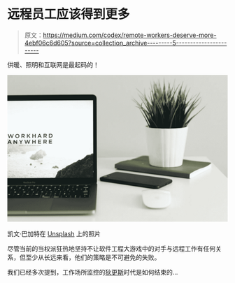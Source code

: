 # 远程员工应该得到更多

> 原文：<https://medium.com/codex/remote-workers-deserve-more-4ebf06c6d605?source=collection_archive---------5----------------------->

供暖、照明和互联网是最起码的！

![](img/cc6f39a873ef102a08b4d6e85e82a1e1.png)

凯文·巴加特在 [Unsplash](https://unsplash.com/s/photos/home-workspace?utm_source=unsplash&utm_medium=referral&utm_content=creditCopyText) 上的照片

尽管当前的当权派狂热地坚持不让软件工程大游戏中的对手与远程工作有任何关系，但至少从长远来看，他们的策略是不可避免的失败。

我们已经多次提到，工作场所监控的[狄更斯](https://en.wikipedia.org/wiki/Charles_Dickens)时代是如何结束的…